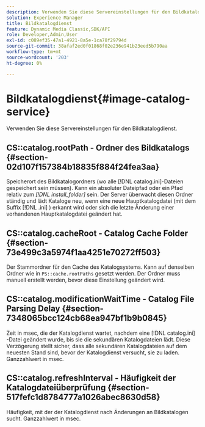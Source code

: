 ```yaml
---
description: Verwenden Sie diese Servereinstellungen für den Bildkatalogdienst.
solution: Experience Manager
title: Bildkatalogdienst
feature: Dynamic Media Classic,SDK/API
role: Developer,Admin,User
exl-id: c089ef35-47a1-4921-8a5e-1ca78f29794d
source-git-commit: 38afaf2ed0f01868f02e236e941b23eed5b790aa
workflow-type: tm+mt
source-wordcount: '203'
ht-degree: 0%

---
```


# Bildkatalogdienst{#image-catalog-service}

Verwenden Sie diese Servereinstellungen für den Bildkatalogdienst.

## CS::catalog.rootPath - Ordner des Bildkatalogs {#section-02d107f157384b18835f884f24fea3aa}

Speicherort des Bildkatalogordners (wo alle [!DNL catalog.ini]-Dateien gespeichert sein müssen). Kann ein absoluter Dateipfad oder ein Pfad relativ zum *[!DNL install_folder]* sein. Der Server überwacht diesen Ordner ständig und lädt Kataloge neu, wenn eine neue Hauptkatalogdatei (mit dem Suffix [!DNL .ini] ) erkannt wird oder sich die letzte Änderung einer vorhandenen Hauptkatalogdatei geändert hat.

## CS::catalog.cacheRoot - Catalog Cache Folder {#section-73e499c3a5974f1aa4251e70272ff503}

Der Stammordner für den Cache des Katalogsystems. Kann auf denselben Ordner wie in `PS::cache.rootPaths` gesetzt werden. Der Ordner muss manuell erstellt werden, bevor diese Einstellung geändert wird.

## CS::catalog.modificationWaitTime - Catalog File Parsing Delay {#section-7348065bcc124cb68ea947bf1b9b0845}

Zeit in msec, die der Katalogdienst wartet, nachdem eine [!DNL catalog.ini] -Datei geändert wurde, bis sie die sekundären Katalogdateien lädt. Diese Verzögerung stellt sicher, dass alle sekundären Katalogdateien auf dem neuesten Stand sind, bevor der Katalogdienst versucht, sie zu laden. Ganzzahlwert in msec.

## CS::catalog.refreshInterval - Häufigkeit der Katalogdateiüberprüfung {#section-517fefc1d8784777a1026abec8630d58}

Häufigkeit, mit der der Katalogdienst nach Änderungen an Bildkatalogen sucht. Ganzzahlwert in msec.
